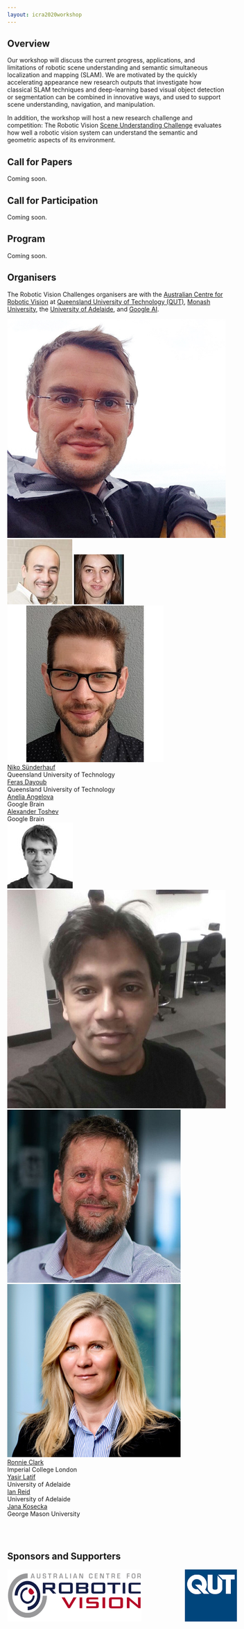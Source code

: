 ```yaml
---
layout: icra2020workshop
---
```



## Overview
Our workshop will discuss the current progress, applications, and limitations of robotic scene understanding and semantic simultaneous localization and mapping (SLAM). We are motivated by the quickly accelerating appearance new research outputs that investigate how classical SLAM techniques and deep-learning based visual object detection or segmentation can be combined in innovative ways, and used to support scene understanding, navigation, and manipulation.

In addition, the workshop will host a new research challenge and competition: The Robotic Vision [Scene Understanding Challenge](scene-understanding) evaluates how well a robotic vision system can understand the semantic and geometric aspects of its environment.

## Call for Papers

Coming soon.

## Call for Participation

Coming soon.

## Program

Coming soon.




## Organisers

The Robotic Vision Challenges organisers are with the [Australian Centre for Robotic Vision](http://www.roboticvision.org) at [Queensland University of Technology (QUT)](https://www.qut.edu.au/), [Monash University](http://www.monash.edu), the [University of Adelaide](http://www.adelaide.edu), and [Google AI](http://ai.google/).

<div class="portrait_row">
<img class="col fith portrait" src="assets/img/niko.jpg"/>  
<img class="col fith portrait" src="assets/img/feras.jpg"/>
<img class="col fith portrait" src="assets/img/anelia2.jpg"/>
<img class="col fith portrait" src="assets/img/alex.jpg"/>
</div>
<div class="col fith caption">
      <a href="http://www.nikosuenderhauf.info">Niko Sünderhauf</a><br>Queensland University of Technology
</div>
<div class="col fith caption">
      <a href="http://www.ferasdayoub.com">Feras Dayoub</a> <br>Queensland University of Technology
</div>
<div class="col fith caption">
      <a href="https://ai.google/research/people/AneliaAngelova">Anelia Angelova</a> <br> Google Brain
</div>
<div class="col fith caption">
      <a href="https://sites.google.com/view/alextoshev">Alexander Toshev</a> <br> Google Brain
</div>



<div class="portrait_row">
<img class="col fith portrait" src="assets/img/ronald.jpg"/>
<img class="col fith portrait" src="assets/img/yasir.jpeg"/>
<img class="col fith portrait" src="assets/img/ian.jpg"/>  
<img class="col fith portrait" src="assets/img/jana.jpg"/>  
</div>
<div class="col fith caption">
      <a href="http://www.ronnieclark.co.uk/">Ronnie Clark</a> <br> Imperial College London
</div>
<div class="col fith caption">
      <a href="http://ylatif.github.io/">Yasir Latif</a><br>University of Adelaide
</div>
<div class="col fith caption">
      <a href="https://www.adelaide.edu.au/directory/ian.reid">Ian Reid</a> <br>University of Adelaide
</div>
<div class="col fith caption">
      <a href="https://cs.gmu.edu/~kosecka//">Jana Kosecka</a> <br> George Mason University
</div>


<br><br>

## Sponsors and Supporters
<div style="display:flex; justify-content:center;">
<a href="http://www.roboticvision.org"><img style="height:120px;" src="assets/img/acrv.png"></a>
<a href="https://www.qut.edu.au/"><img  style="margin-left:100px;height:120px;" src="assets/img/qut-logo.png"></a>
<!-- <a href="http://ai.google"><img style="margin-left:100px; height:100px" src="assets/img/google-logo.png"></a> -->
</div>
